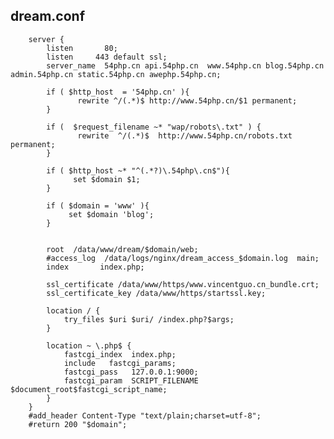 ## dream.conf

    
        server {
            listen       80;
            listen     443 default ssl;
            server_name  54php.cn api.54php.cn  www.54php.cn blog.54php.cn   admin.54php.cn static.54php.cn awephp.54php.cn;
    
            if ( $http_host  = '54php.cn' ){
                   rewrite ^/(.*)$ http://www.54php.cn/$1 permanent;
            }
    
            if (  $request_filename ~* "wap/robots\.txt" ) {
                   rewrite  ^/(.*)$  http://www.54php.cn/robots.txt permanent;
            }
    
            if ( $http_host ~* "^(.*?)\.54php\.cn$"){
                  set $domain $1;
            }
    
            if ( $domain = 'www' ){
                 set $domain 'blog';
            }
    
    
            root  /data/www/dream/$domain/web;
            #access_log  /data/logs/nginx/dream_access_$domain.log  main;
            index       index.php;
    
            ssl_certificate /data/www/https/www.vincentguo.cn_bundle.crt;
            ssl_certificate_key /data/www/https/startssl.key;
    
            location / {
                try_files $uri $uri/ /index.php?$args;
            }
    
            location ~ \.php$ {
                fastcgi_index  index.php;
                include   fastcgi_params;
                fastcgi_pass   127.0.0.1:9000;
                fastcgi_param  SCRIPT_FILENAME  $document_root$fastcgi_script_name;
            }
        }
        #add_header Content-Type "text/plain;charset=utf-8";
        #return 200 "$domain";

